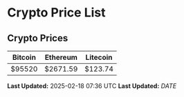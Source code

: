 # Crypto Price List

## Crypto Prices
| Bitcoin | Ethereum | Litecoin |
| ------- | -------- | -------- |
| $95520 | $2671.59 | $123.74 |
**Last Updated:** 2025-02-18 07:36 UTC
**Last Updated:** $DATE$
